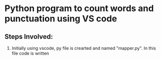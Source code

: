 # Python program to count words and punctuation using VS code 

## Steps Involved:
1. Initially using vscode, py file is crearted and named "mapper.py". In this file code is written 

